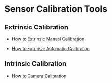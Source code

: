 # Sensor Calibration Tools

## Extrinsic Calibration

- [How to Extrinsic Manual Calibration](docs/how_to_extrinsic_manual.md)

- [How to Extrinsic Automatic Calibration](docs/how_to_extrinsic_auto.md)

## Intrinsic Calibration

- [How to Camera Calibration](docs/how_to_camera.md)

